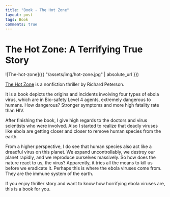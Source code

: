 ```yaml
---
title: "Book - The Hot Zone"
layout: post
tags: Book
comments: true
---
```


# The Hot Zone: A Terrifying True Story

![The-hot-zone]({{ "/assets/img/hot-zone.jpg" | absolute_url }})

[The Hot Zone](https://www.amazon.com/Hot-Zone-Terrifying-Story-Origins/dp/0385479565) is a nonfiction thriller by Richard Peterson.

It is a book depicts the origins and incidents involving four types of ebola virus, which are in Bio-safety Level 4 agents, extremely dangerous to humans. How dangerous? Stronger symptoms and more high fatality rate than HIV.

After finishing the book, I give high regards to the doctors and virus scientists who were involved. Also I started to realize that deadly viruses like ebola are getting closer and closer to remove human species from the earth.

From a higher perspective, I do see that human species also act like a dreadful virus on this planet. We expand uncontrollably, we destroy our planet rapidly, and we reproduce ourselves massively. So how does the nature react to us, the virus? Apparently, it tries all the means to kill us before we eradicate it. Perhaps this is where the ebola viruses come from. They are the immune system of the earth.

If you enjoy thriller story and want to know how horrifying ebola viruses are, this is a book for you.

